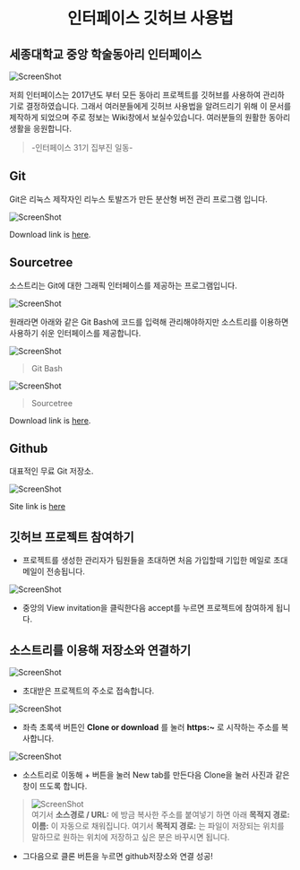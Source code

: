<h1 align="center">인터페이스 깃허브 사용법</h1>


## 세종대학교 중앙 학술동아리 인터페이스

![ScreenShot](design/images/logo.jpg) 

저희 인터페이스는 2017년도 부터 모든 동아리 프로젝트를 깃허브를 사용하여 관리하기로 결정하였습니다. 그래서 여러분들에게 깃허브 사용법을 알려드리기 위해 이 문서를 제작하게 되었으며 주로 정보는 Wiki창에서 보실수있습니다. 여러분들의 원활한 동아리 생활을 응원합니다. 
>-인터페이스 31기 집부진 일동-

## **Git**

Git은 리눅스 제작자인 리누스 토발즈가 만든 분산형 버전 관리 프로그램 입니다.

![ScreenShot](design/images/git.png)

Download link is [here](https://git-scm.com/downloads).


## **Sourcetree**

소스트리는 Git에 대한 그래픽 인터페이스를 제공하는 프로그램입니다.

![ScreenShot](design/images/sourcetree.png)

원래라면 아래와 같은 Git Bash에 코드를 입력해 관리해야하지만 소스트리를 이용하면 사용하기 쉬운 인터페이스를 제공합니다.

![ScreenShot](design/images/gitbash.png)
>Git Bash

![ScreenShot](design/images/tree.PNG)
>Sourcetree

Download link is [here](https://www.sourcetreeapp.com/).

## **Github**

대표적인 무료 Git 저장소. 

![ScreenShot](design/images/github.png)

Site link is [here](https://github.com/)

## 깃허브 프로젝트 참여하기

* 프로젝트를 생성한 관리자가 팀원들을 초대하면 처음 가입할때 기입한 메일로 초대메일이 전송됩니다.

![ScreenShot](design/images/add.PNG)

* 중앙의 View invitation을 클릭한다음 accept를 누르면 프로젝트에 참여하게 됩니다.
 

## 소스트리를 이용해 저장소와 연결하기

![ScreenShot](design/images/clone.PNG)

* 초대받은 프로젝트의 주소로 접속합니다. 

![ScreenShot](design/images/clone2.PNG)

 * 좌측 초록색 버튼인 **Clone or download** 를 눌러 **https:~** 로 시작하는 주소를 복사합니다.

![ScreenShot](design/images/clone3.PNG)

* 소스트리로 이동해 + 버튼을 눌러 New tab를 만든다음 Clone을 눌러 사진과 같은 창이 뜨도록 합니다.

>![ScreenShot](design/images/clone_m.PNG)  
여기서 **소스경로 / URL:** 에 방금 복사한 주소를 붙여넣기 하면 아래 **목적지 경로:** **이름:** 이 자동으로 채워집니다. 
여기서 **목적지 경로:** 는 파일이 저장되는 위치를 말하므로 원하는 위치에 저장하고 싶은 분은 바꾸시면 됩니다.

* 그다음으로 클론 버튼을 누르면 github저장소와 연결 성공!
